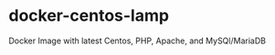 docker-centos-lamp
==================

Docker Image with latest Centos, PHP, Apache, and MySQl/MariaDB 
